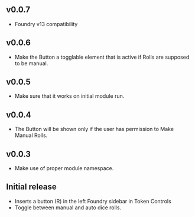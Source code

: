 ## v0.0.7
- Foundry v13 compatibility

## v0.0.6
- Make the Button a togglable element that is active if Rolls are supposed to be manual.

## v0.0.5
- Make sure that it works on initial module run.

## v0.0.4
- The Button will be shown only if the user has permission to Make Manual Rolls.
  
## v0.0.3
- Make use of proper module namespace.

## Initial release
- Inserts a button (R) in the left Foundry sidebar in Token Controls
- Toggle between manual and auto dice rolls.
